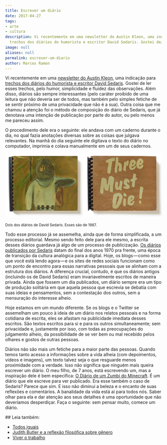```yaml
---
title: Escrever um diário
date: 2017-04-27
tags:
- arte
- cultura
description: Vi recentemente em uma newsletter do Austin Kleon, uma indicação para
  trechos dos diários do humorista e escritor David Sedaris. Gostei de…
image: null
aliases: null
permalink: escrever-um-diario
author: Marcos Ramon
---
```

Vi recentemente em uma [newsletter do Austin Kleon](http://mailchi.mp/austinkleon/weekly-newsletter-dont-mess-with-my-fantasy?e=28d456dace), uma indicação para [trechos dos diários do humorista e escritor David Sedaris](http://www.newyorker.com/culture/personal-history/david-sedaris-the-ihop-years). Gostei de ler esses trechos, pelo humor, simplicidade e fluidez das observações. Além disso, diários são sempre interessantes (pelo caráter proibido de uma leitura que não deveria ser de todos, mas também pelo simples fetiche de se sentir próximo de uma privacidade que não é a sua). Outra coisa que me chamou a atenção foi o método de composição do diário de Sedaris, que já denotava uma intenção de publicação por parte do autor, ou pelo menos me pareceu assim.

O procedimento dele era o seguinte: ele andava com um caderno durante o dia, no qual fazia anotações diversas sobre as coisas que julgava relevantes. Na manhã do dia seguinte ele digitava o texto do diário no computador, imprimia e colava manualmente em um de seus cadernos.

<img src="/assets/img/escrever-um diário-medium.jpeg">

<small>Dois dos diários de David Sedaris. Esses são de 1987.</small>

Todo esse processo já se assemelha, ainda que de forma simplificada, a um processo editorial. Mesmo sendo feito dele para ele mesmo, a escrita desses diários guardava já algo de um processo de publicização. [Os diários publicados por Sedaris](http://amzn.to/2qjXdTT) datam do final dos anos 1970 pra frente, uma época de transição da cultura analógica para a digital. Hoje, os blogs — como esse que você está lendo agora — e os sites de redes sociais funcionam como um ponto de encontro para essas narrativas pessoais que se alinham com a estrutura dos diários. A diferença crucial, contudo, é que os diários antigos (incluindo os de David Sedaris) eram invariavelmente escritos de maneira privada. Ainda que fossem um dia publicados, um diário sempre era um tipo de produção solitária em que aquela pessoa que escrevia se debatia com suas ideias e pensamentos, sem a contestação dos outros, sem a mensuração do interesse alheio.

Hoje estamos em um mundo diferente. Se os blogs e o Twitter se assemelham um pouco à ideia de um diário nos relatos pessoais e na forma cotidiana de escrita, eles se afastam na publicidade imediata desses escritos. São textos escritos para si e para os outros simultaneamente; sem privacidade e, justamente por isso, com todas as preocupações do julgamento alheio, da possibilidade de se ver bem ou mal recebido pelos olhares e gostos de outras pessoas.

Diários não são mais um fetiche para a maior parte das pessoas. Quando temos tanto acesso a informações sobre a vida alheia (com depoimentos, vídeos e imagens), um texto talvez seja o que resguarde menos proximidade com a verdade. Isso não significa que ninguém mais queira escrever um diário. O meu filho, de 7 anos, está escrevendo um, mas a inspiração dele é bem específica: [O Diário de um Zumbi do Minecraft](http://amzn.to/2oB8N0o). É um diário que ele escreve para ver publicado. Era esse também o caso de Sedaris? Parece que sim. E isso não diminui a beleza e o encanto de suas reflexões e comentários. A banalidade da vida está aí para todos nós. Saber olhar para ela e dar atenção aos seus detalhes é uma oportunidade que não deveríamos desperdiçar. Faça o seguinte: sem pensar muito, comece um diário.


<div class="leia-tambem" markdown="1">
## Leia também:

- <a href="/todos-iguais">Todos iguais</a>
- <a href="/judith-butler-e-a-reflexao-filosofica-sobre-genero">Judith Butler e a reflexão filosófica sobre gênero</a>
- <a href="/viver-o-trabalho">Viver o trabalho</a>
</div>